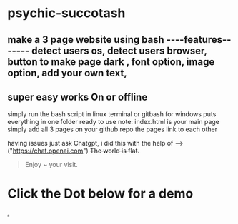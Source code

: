 # psychic-succotash
make a 3 page website using bash
----features-------
detect users os,
detect users browser,
button to make page dark ,
font option,
image option,
add your own text,
--------------------
super easy works On or offline 
---------------------------------
simply run the bash script in linux terminal or gitbash for windows 
puts everything in one folder ready to use note: index.html is your main page
simply add all 3 pages on your github repo the pages link to each other 

having issues just ask Chatgpt, 
i did this with the help of --> ("https://chat.openai.com")
~~The world is flat.~~
> Enjoy ~ your visit.

# Click the Dot below for a demo
[.](https://1nam.github.io/psychic-succotash/)
